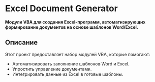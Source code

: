 # Excel Document Generator

**Модули VBA для создания Excel-программ, автоматизирующих формирование документов на основе шаблонов Word/Excel.**

## Описание

Этот проект предоставляет набор модулей VBA, которые помогают:
- Автоматизировать заполнение шаблонов Word и Excel.
- Упростить управление документами.
- Интегрировать данные из Excel в готовые шаблоны.
